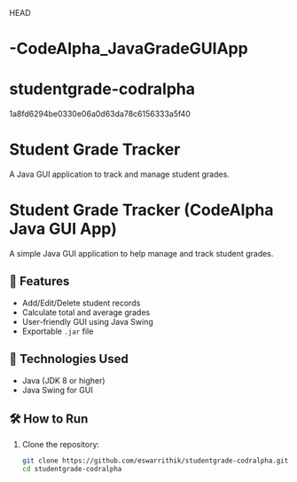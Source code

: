 HEAD
# -CodeAlpha_JavaGradeGUIApp
# studentgrade-codralpha
1a8fd6294be0330e06a0d63da78c6156333a5f40
# Student Grade Tracker
A Java GUI application to track and manage student grades.
# Student Grade Tracker (CodeAlpha Java GUI App)

A simple Java GUI application to help manage and track student grades.

## 🚀 Features
- Add/Edit/Delete student records
- Calculate total and average grades
- User-friendly GUI using Java Swing
- Exportable `.jar` file

## 🧰 Technologies Used
- Java (JDK 8 or higher)
- Java Swing for GUI

## 🛠️ How to Run

1. Clone the repository:
   ```bash
   git clone https://github.com/eswarrithik/studentgrade-codralpha.git
   cd studentgrade-codralpha
